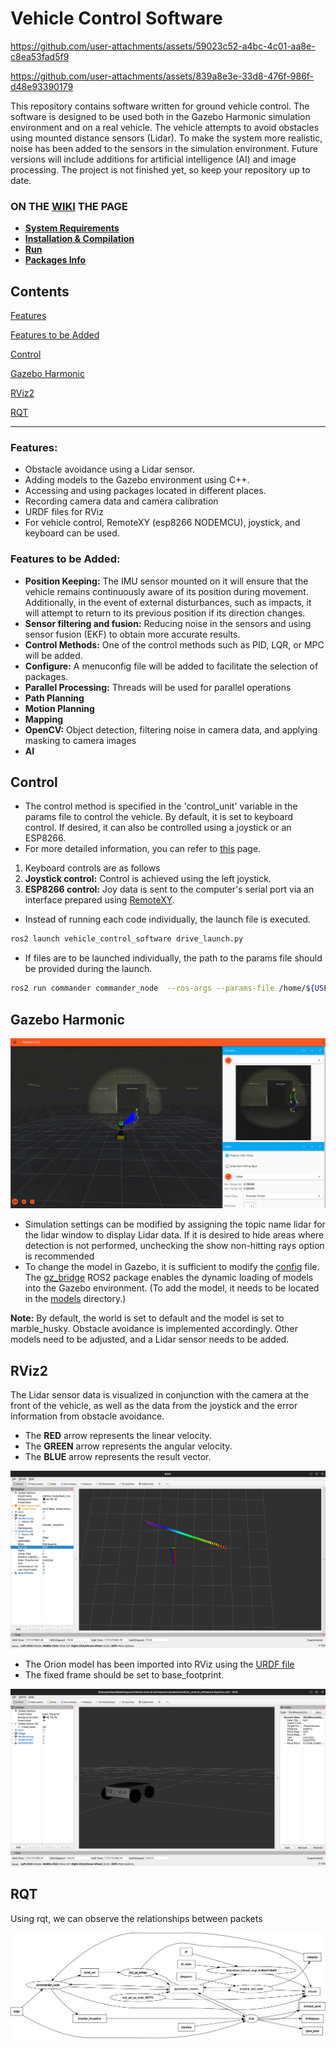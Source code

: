 # Vehicle Control Software


https://github.com/user-attachments/assets/59023c52-a4bc-4c01-aa8e-c8ea53fad5f9


https://github.com/user-attachments/assets/839a8e3e-33d8-476f-986f-d48e93390179


This repository contains software written for ground vehicle control. The software is designed to be used both in the Gazebo Harmonic simulation environment and on a real vehicle. The vehicle attempts to avoid obstacles using mounted distance sensors (Lidar). To make the system more realistic, noise has been added to the sensors in the simulation environment. Future versions will include additions for artificial intelligence (AI) and image processing. The project is not finished yet, so keep your repository up to date.

###  ON THE [WIKI](https://github.com/serkanMzlm/Vehicle-Control-Sotfware/wiki) THE PAGE
- **[System Requirements](https://github.com/serkanMzlm/Vehicle-Control-Sotfware/wiki#system-requirements)**
- **[Installation & Compilation](https://github.com/serkanMzlm/Vehicle-Control-Sotfware/wiki/Install)**
- **[Run](https://github.com/serkanMzlm/Vehicle-Control-Sotfware/wiki/Run)**
- **[Packages Info](https://github.com/serkanMzlm/Vehicle-Control-Sotfware/wiki/Packages-Info)**

## Contents 
[Features](https://github.com/serkanMzlm/Vehicle-Control-Sotfware?tab=readme-ov-file#features)

[Features to be Added](https://github.com/serkanMzlm/Vehicle-Control-Sotfware?tab=readme-ov-file#features-to-be-added)

[Control](https://github.com/serkanMzlm/Vehicle-Control-Sotfware?tab=readme-ov-file#control)

[Gazebo Harmonic](https://github.com/serkanMzlm/Vehicle-Control-Sotfware?tab=readme-ov-file#gazebo-harmonic)

[RViz2](https://github.com/serkanMzlm/Vehicle-Control-Sotfware?tab=readme-ov-file#rviz2)

[RQT](https://github.com/serkanMzlm/Vehicle-Control-Sotfware?tab=readme-ov-file#rqt)


---

### Features:
- Obstacle avoidance using a Lidar sensor.
- Adding models to the Gazebo environment using C++.
- Accessing and using packages located in different places.
- Recording camera data and camera calibration
- URDF files for RViz
- For vehicle control, RemoteXY (esp8266 NODEMCU), joystick, and keyboard can be used.

### Features to be Added:
- **Position Keeping:** The IMU sensor mounted on it will ensure that the vehicle remains continuously aware of its position during movement. Additionally, in the event of external disturbances, such as impacts, it will attempt to return to its previous position if its direction changes.
- **Sensor filtering and fusion:** Reducing noise in the sensors and using sensor fusion (EKF) to obtain more accurate results.
- **Control Methods:** One of the control methods such as PID, LQR, or MPC will be added.
- **Configure:** A menuconfig file will be added to facilitate the selection of packages.
- **Parallel Processing:** Threads will be used for parallel operations
- **Path Planning**
- **Motion Planning**
- **Mapping**
- **OpenCV:** Object detection, filtering noise in camera data, and applying masking to camera images
- **AI**

## Control

- The control method is specified in the 'control_unit' variable in the params file to control the vehicle. By default, it is set to keyboard control. If desired, it can also be controlled using a joystick or an ESP8266.
- For more detailed information, you can refer to [this](https://github.com/serkanMzlm/Vehicle-Control-Sotfware/wiki/Run#running-the-packages) page. 

1. Keyboard controls are as follows
2. **Joystick control:** Control is achieved using the left joystick.
3. **ESP8266 control:** Joy data is sent to the computer's serial port via an interface prepared using [RemoteXY](https://remotexy.com/en/).

- Instead of running each code individually, the launch file is executed.
```bash
ros2 launch vehicle_control_software drive_launch.py
```
- If files are to be launched individually, the path to the params file should be provided during the launch.
```bash
ros2 run commander commander_node  --ros-args --params-file /home/${USER}/Vehicle-Control-Sotfware/src/modules/vehicle_control_software/config/params.yml
```

## Gazebo Harmonic 

![rviz](./Documentation/gz_sim.png)
- Simulation settings can be modified by assigning the topic name lidar for the lidar window to display Lidar data. If it is desired to hide areas where detection is not performed, unchecking the show non-hitting rays option is recommended
- To change the model in Gazebo, it is sufficient to modify the [config](https://github.com/serkanMzlm/Vehicle-Control-Sotfware/blob/main/src/modules/vehicle_control_software/config/params.yaml#L41) file. The [gz_bridge](https://github.com/serkanMzlm/Vehicle-Control-Sotfware/tree/main/src/modules/gz_bridge) ROS2 package enables the dynamic loading of models into the Gazebo environment. (To add the model, it needs to be located in the [models](https://github.com/serkanMzlm/Vehicle-Control-Sotfware/tree/main/Tools/simulation/models) directory.)

**Note:** By default, the world is set to default and the model is set to marble_husky. Obstacle avoidance is implemented accordingly. Other models need to be adjusted, and a Lidar sensor needs to be added.

## RViz2
The Lidar sensor data is visualized in conjunction with the camera at the front of the vehicle, as well as the data from the joystick and the error information from obstacle avoidance.

- The **RED** arrow represents the linear velocity.
- The **GREEN** arrow represents the angular velocity.
- The **BLUE** arrow represents the result vector.

![rviz](./Documentation/rviz2.png)

- The Orion model has been imported into RViz using the [URDF file](https://github.com/serkanMzlm/Vehicle-Control-Sotfware/tree/main/src/modules/vehicle_control_software/urdf)
- The fixed frame should be set to base_footprint.

![rviz](./Documentation/rviz2_2.png)


## RQT
Using rqt, we can observe the relationships between packets

![rviz](./Documentation/rosgraph.png)
